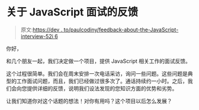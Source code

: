 # 关于 JavaScript 面试的反馈

> 原文:[https://dev . to/paulcodiny/feedback-about-the-JavaScript-interview-52i 6](https://dev.to/paulcodiny/feedback-about-the-javascript-interview-52i6)

你好，

和几个朋友一起，我们决定做一个项目，提供 JavaScript 相关工作的面试反馈。

这个过程很简单。我们会在周末安排一次电话采访，询问一些问题。这些问题是典型的工作面试问题，而且，我们已经做过很多次了。通话持续约一小时。之后，我们会向您提供详细的反馈，说明我们设法发现的您知识方面的优势和劣势。

让我们知道你对这个话题的想法！对你有用吗？这个项目以后怎么发展？